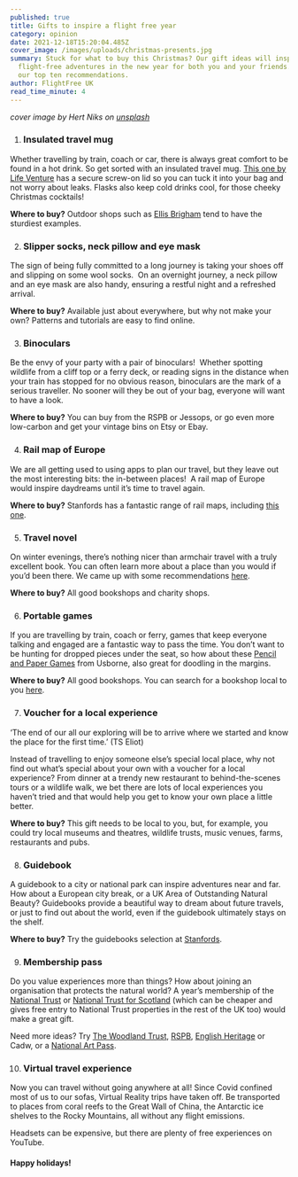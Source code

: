 ```yaml
---
published: true
title: Gifts to inspire a flight free year
category: opinion
date: 2021-12-18T15:20:04.485Z
cover_image: /images/uploads/christmas-presents.jpg
summary: Stuck for what to buy this Christmas? Our gift ideas will inspire
  flight-free adventures in the new year for both you and your friends. Here are
  our top ten recommendations.
author: FlightFree UK
read_time_minute: 4
---
```

*cover image by Hert Niks on [unsplash](https://unsplash.com/s/photos/christmas-gifts)*

1. ### Insulated travel mug

Whether travelling by train, coach or car, there is always great comfort to be found in a hot drink. So get sorted with an insulated travel mug. [This one by Life Venture](https://www.lifeventure.com/products/cookware/thermal-mug) has a secure screw-on lid so you can tuck it into your bag and not worry about leaks. Flasks also keep cold drinks cool, for those cheeky Christmas cocktails!

**Where to buy?** Outdoor shops such as [Ellis Brigham](https://www.ellis-brigham.com/shops) tend to have the sturdiest examples. 

2. ### Slipper socks, neck pillow and eye mask

The sign of being fully committed to a long journey is taking your shoes off and slipping on some wool socks.  On an overnight journey, a neck pillow and an eye mask are also handy, ensuring a restful night and a refreshed arrival. 

**Where to buy?** Available just about everywhere, but why not make your own? Patterns and tutorials are easy to find online. 

3. ### Binoculars

Be the envy of your party with a pair of binoculars!  Whether spotting wildlife from a cliff top or a ferry deck, or reading signs in the distance when your train has stopped for no obvious reason, binoculars are the mark of a serious traveller. No sooner will they be out of your bag, everyone will want to have a look.

**Where to buy?** You can buy from the RSPB or Jessops, or go even more low-carbon and get your vintage bins on Etsy or Ebay. 

4. ### Rail map of Europe

We are all getting used to using apps to plan our travel, but they leave out the most interesting bits: the in-between places!  A rail map of Europe would inspire daydreams until it’s time to travel again. 

**Where to buy?** Stanfords has a fantastic range of rail maps, including [this one](https://www.stanfords.co.uk/Europe-Travellers-Railway-Map_9789077899090).

5. ### Travel novel

On winter evenings, there’s nothing nicer than armchair travel with a truly excellent book. You can often learn more about a place than you would if you’d been there. We came up with some recommendations [here](https://flightfree.co.uk/post/travelling-through-literature/). 

**Where to buy?** All good bookshops and charity shops.

6. ### Portable games

If you are travelling by train, coach or ferry, games that keep everyone talking and engaged are a fantastic way to pass the time. You don’t want to be hunting for dropped pieces under the seat, so how about these [Pencil and Paper Games](https://www.waterstones.com/book/pencil-and-paper-games/simon-tudhope/simon-tudhope/9781409581352) from Usborne, also great for doodling in the margins. 

**Where to buy?** All good bookshops. You can search for a bookshop local to you [here](https://www.booksellers.org.uk/bookshopsearch).

7. ### Voucher for a local experience

‘The end of our all our exploring will be to arrive where we started and know the place for the first time.’ (TS Eliot) 

Instead of travelling to enjoy someone else’s special local place, why not find out what’s special about your own with a voucher for a local experience? From dinner at a trendy new restaurant to behind-the-scenes tours or a wildlife walk, we bet there are lots of local experiences you haven’t tried and that would help you get to know your own place a little better.

**Where to buy?** This gift needs to be local to you, but, for example, you could try local museums and theatres, wildlife trusts, music venues, farms, restaurants and pubs.

8. ### Guidebook 

A guidebook to a city or national park can inspire adventures near and far. How about a European city break, or a UK Area of Outstanding Natural Beauty? Guidebooks provide a beautiful way to dream about future travels, or just to find out about the world, even if the guidebook ultimately stays on the shelf.

**Where to buy?** Try the guidebooks selection at [Stanfords](https://www.stanfords.co.uk/AdvancedSearch?q=guidebooks).

9. ### Membership pass

Do you value experiences more than things? How about joining an organisation that protects the natural world? A year’s membership of the [National Trust](https://www.nationaltrust.org.uk/features/gift-membership?intcmp=gift_membership_winter21_homepage_cta) or [National Trust for Scotland](https://www.nts.org.uk/stories/membership-the-perfect-gift-this-christmas) (which can be cheaper and gives free entry to National Trust properties in the rest of the UK too) would make a great gift. 

Need more ideas? Try [The Woodland Trust](https://www.woodlandtrust.org.uk/support-us/join/), [RSPB](https://www.rspb.org.uk/join-and-donate/gift-membership/), [English Heritage](https://www.english-heritage.org.uk/join/) or Cadw, or a [National Art Pass](https://www.artfund.org/national-art-pass). 

10. ### Virtual travel experience

Now you can travel without going anywhere at all! Since Covid confined most of us to our sofas, Virtual Reality trips have taken off. Be transported to places from coral reefs to the Great Wall of China, the Antarctic ice shelves to the Rocky Mountains, all without any flight emissions. 

Headsets can be expensive, but there are plenty of free experiences on YouTube.

#### Happy holidays!